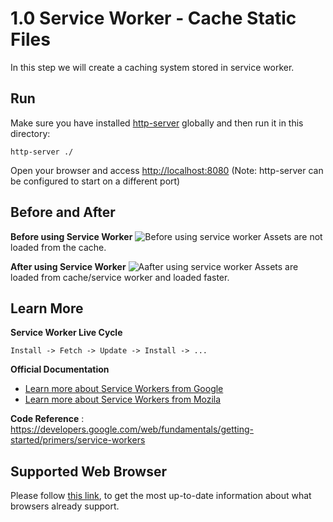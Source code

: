 # 1.0 Service Worker - Cache Static Files
In this step we will create a caching system stored in service worker.

## Run 
Make sure you have installed [http-server](https://www.npmjs.com/package/http-server) globally and then run it in this directory: 
```
http-server ./
```
Open your browser and access [http://localhost:8080](http://localhost:8080) (Note: http-server can be configured to start on a different port)

## Before and After
**Before using Service Worker**
![Before using service worker](https://pbs.twimg.com/media/DLN7odKVoAAPFCu.jpg:large)
Assets are not loaded from the cache.

**After using Service Worker**
![Aafter using service worker](https://pbs.twimg.com/media/DLN8A11U8AAVrTa.jpg:large)
Assets are loaded from cache/service worker and loaded faster.

## Learn More

**Service Worker Live Cycle**

`Install -> Fetch -> Update -> Install -> ...`

**Official Documentation**
- <a href="https://developer.chrome.com/apps/manifest" target="_blank">Learn more about Service Workers from Google</a>
- <a href="https://developer.mozilla.org/en-US/docs/Web/API/Service_Worker_API" target="_blank">Learn more about Service Workers from Mozila</a>

**Code Reference** : 
<a href="https://developers.google.com/web/fundamentals/getting-started/primers/service-workers" target="_blank">https://developers.google.com/web/fundamentals/getting-started/primers/service-workers</a>

## Supported Web Browser 
Please follow <a href="https://caniuse.com/#search=service%20workers" target="_blank">this link</a>, to get the most up-to-date information about what browsers already support.
